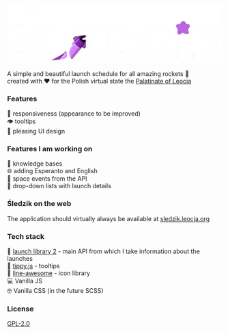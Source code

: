 ![](https://raw.githubusercontent.com/plejek0k/leocjaSledzik/main/public/img/logo.webp)

A simple and beautiful launch schedule for all amazing rockets 🚀\
created with ❤️ for the Polish virtual state the [Palatinate of Leocia](https://leocja.org)

### Features

📱 responsiveness (appearance to be improved)\
👁️ tooltips\
🎨 pleasing UI design

### Features I am working on

🧠 knowledge bases\
🌐 adding Esperanto and English\
🌌 space events from the API\
🫳 drop-down lists with launch details

### Śledzik on the web

The application should virtually always be available at [sledzik.leocja.org](https://sledzik.leocja.org/)

### Tech stack

🚀 [launch library 2](https://thespacedevs.com/llapi) - main API from which I take information about the launches\
📝 [tippy.js](https://github.com/atomiks/tippyjs) - tooltips\
🔔 [line-awesome](https://icons8.com/line-awesome) - icon library\
💻 Vanilla JS\
🤓 Vanilla CSS (in the future SCSS)

### License
[GPL-2.0](https://www.gnu.org/licenses/old-licenses/lgpl-2.0.html#SEC1)
